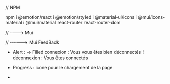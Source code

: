 // NPM

npm i @emotion/react
    i @emotion/styled
    i @material-ui/icons
    i @mui/icons-material
    i @mui/material react-router
    react-router-dom

// ----> Mui



// ------> Mui FeedBack

- Alert : -> Filled
    connexion : 
    <Alert variant="filled" severity="info">
        Vous vous êtes bien déconnectés !
    </Alert>
    déconnexion : 
    <Alert variant="filled" severity="success">
        Vous êtes connectés
    </Alert>


- Progress : icone pour le chargement de la page
    <CircularProgress />

- 